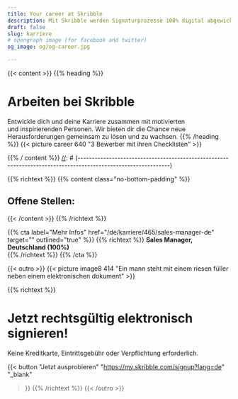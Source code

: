 ```yaml
---
title: Your career at Skribble
description: Mit Skribble werden Signaturprozesse 100% digital abgewickelt, basierend auf der qualifizierten elektronischen Signatur “QES” - die e-Unterschrift, die vor Schweizer und EU Gesetz der handschriftlichen Unterschrift gleichgestellt ist.
draft: false
slug: karriere
# opengraph image (for facebook and twitter)
og_image: og/og-career.jpg

---
```


{{< content >}}
{{% heading %}}
# Arbeiten bei Skribble
Entwickle dich und deine Karriere zusammen mit motivierten <br class="hide-for-mobile">und inspirierenden Personen. Wir bieten dir die Chance neue Herausforderungen gemeinsam zu lösen und zu wachsen.
{{% /heading %}}
{{< picture career 640 "3 Bewerber mit ihren Checklisten" >}}

{{% / content %}}
[//]: # (--------------------------------------------------------------------------------------------------------------)

{{% richtext %}}
{{% content class="no-bottom-padding" %}}
## Offene Stellen:
{{< /content >}}
{{% /richtext %}}

{{% cta
  label="Mehr Infos"
  href="/de/karriere/465/sales-manager-de"
  target=""
  outlined="true"
%}}
{{% richtext %}}
**Sales Manager, Deutschland (100%)**<br>
{{% /richtext %}}
{{% /cta %}}

[//]: # (--------------------------------------------------------------------------------------------------------------)

{{< outro >}}
{{< picture image8 414 "Ein mann steht mit einem riesen füller neben einem elektronischen dokument" >}}

{{% richtext %}}
# Jetzt rechtsgültig elektronisch signieren!
Keine Kreditkarte, Eintrittsgebühr oder Verpflichtung erforderlich.

{{< button
  "Jetzt ausprobieren"
  "https://my.skribble.com/signup?lang=de"
  "_blank"
>}}
{{% /richtext %}}
{{< /outro >}}
